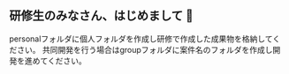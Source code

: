 ## 研修生のみなさん、はじめまして 👋
personalフォルダに個人フォルダを作成し研修で作成した成果物を格納してください。
共同開発を行う場合はgroupフォルダに案件名のフォルダを作成し開発を進めてください。
<!--

**Here are some ideas to get you started:**

🙋‍♀️ A short introduction - what is your organization all about?
🌈 Contribution guidelines - how can the community get involved?
👩‍💻 Useful resources - where can the community find your docs? Is there anything else the community should know?
🍿 Fun facts - what does your team eat for breakfast?
🧙 Remember, you can do mighty things with the power of [Markdown](https://docs.github.com/github/writing-on-github/getting-started-with-writing-and-formatting-on-github/basic-writing-and-formatting-syntax)
-->

